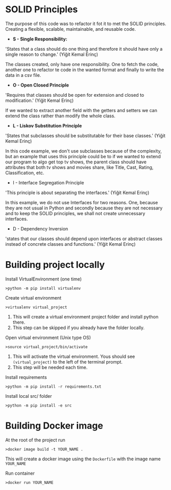 # SOLID Principles 
The purpose of this code was to refactor it fot it to met the SOLID principles. Creating a flexible, scalable, maintainable, and reusable code. 
* **S - Single Responsibility:**

'States that a class should do one thing and therefore it should have only a single reason to change.' (Yiğit Kemal Erinç)

The classes created, only have one responsibility. One to fetch the code, another one to refactor te code in the wanted format and finally to write the data in a csv file.

* **O - Open Closed Principle**

'Requires that classes should be open for extension and closed to modification.' (Yiğit Kemal Erinç)

If we wanted to extract another field with the getters and setters we can extend the class rather than modify the whole class. 
* **L - Liskov Substitution Principle**

'States that subclasses should be substitutable for their base classes.' (Yiğit Kemal Erinç)

In this code example, we don't use subclasses because of the complexity, but an example that uses this principle could be to if we wanted to extend our program to algo get top tv shows, the parent class should have attributes that both tv shows and movies share, like Title, Cast, Rating, Classification, etc.
* I - Interface Segregation Principle

'This principle is about separating the interfaces.' (Yiğit Kemal Erinç)

In this example, we do not use Interfaces for two reasons. One, because they are not usual in Python and secondly because they are not necessary and to keep the SOLID principles, we shall not create unnecessary interfaces. 
* D - Dependency Inversion

'states that our classes should depend upon interfaces or abstract classes instead of concrete classes and functions.' (Yiğit Kemal Erinç)

# Building project locally
Install VirtualEnvironment (one time)

    >python -m pip install virtualenv

Create virtual environment

    >virtualenv virtual_project

1. This will create a virtual environment project folder and install python there.
2. This step can be skipped if you already have the folder locally.

Open virtual environment (Unix type OS)

    >source virtual_project/bin/activate

1. This will activate the virtual environment.  Yous should see `(virtual_project)` to the left of the terminal prompt.
2. This step will be needed each time.

Install requirements
    
    >python -m pip install -r requirements.txt

Install local src/ folder

    >python -m pip install -e src 

# Building Docker image
At the root of the project run

    >docker image build -t YOUR_NAME .

This will create a docker image using the `Dockerfile` with the image name `YOUR_NAME`

Run container

    >docker run YOUR_NAME
